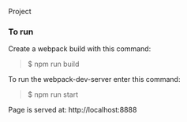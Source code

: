 Project


### To run
Create a webpack build with this command:

> $ npm run build


To run the webpack-dev-server enter this command:

> $ npm run start



Page is served at:
http://localhost:8888


